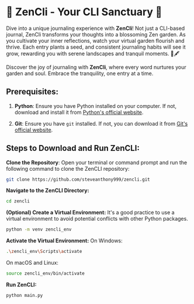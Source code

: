 # 🌸 **ZenCli** - Your CLI Sanctuary 🌸

Dive into a unique journaling experience with **ZenCli**! Not just a CLI-based journal, ZenCli transforms your thoughts into a blossoming Zen garden. As you cultivate your inner reflections, watch your virtual garden flourish and thrive. Each entry plants a seed, and consistent journaling habits will see it grow, rewarding you with serene landscapes and tranquil moments. 🌳🖋️

Discover the joy of journaling with **ZenCli**, where every word nurtures your garden and soul. Embrace the tranquility, one entry at a time.

## Prerequisites:

1. **Python**: Ensure you have Python installed on your computer. If not, download and install it from [Python's official website](https://www.python.org/downloads/).

2. **Git**: Ensure you have `git` installed. If not, you can download it from [Git's official website](https://git-scm.com/).

## Steps to Download and Run ZenCLI:

**Clone the Repository**:
Open your terminal or command prompt and run the following command to clone the ZenCLI repository:

```bash
git clone https://github.com/steveanthony999/zencli.git
```

**Navigate to the ZenCLI Directory:**

```bash
cd zencli
```

**(Optional) Create a Virtual Environment:**
It's a good practice to use a virtual environment to avoid potential conflicts with other Python packages.

```bash
python -m venv zencli_env
```

**Activate the Virtual Environment:**
On Windows:

```bash
.\zencli_env\Scripts\activate
```

On macOS and Linux:

```bash
source zencli_env/bin/activate
```

**Run ZenCLI:**

```bash
python main.py
```
